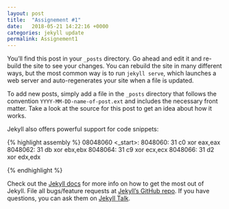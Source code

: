 ```yaml
---
layout: post
title:  "Assignement #1"
date:   2018-05-21 14:22:16 +0000
categories: jekyll update
permalink: Assignement1
---
```

You’ll find this post in your `_posts` directory. Go ahead and edit it and re-build the site to see your changes. You can rebuild the site in many different ways, but the most common way is to run `jekyll serve`, which launches a web server and auto-regenerates your site when a file is updated.

To add new posts, simply add a file in the `_posts` directory that follows the convention `YYYY-MM-DD-name-of-post.ext` and includes the necessary front matter. Take a look at the source for this post to get an idea about how it works.

Jekyll also offers powerful support for code snippets:

{% highlight assembly %}
08048060 <_start>:
 8048060:	31 c0                	xor    eax,eax
 8048062:	31 db                	xor    ebx,ebx
 8048064:	31 c9                	xor    ecx,ecx
 8048066:	31 d2                	xor    edx,edx

{% endhighlight %}

Check out the [Jekyll docs][jekyll-docs] for more info on how to get the most out of Jekyll. File all bugs/feature requests at [Jekyll’s GitHub repo][jekyll-gh]. If you have questions, you can ask them on [Jekyll Talk][jekyll-talk].

[jekyll-docs]: https://jekyllrb.com/docs/home
[jekyll-gh]:   https://github.com/jekyll/jekyll
[jekyll-talk]: https://talk.jekyllrb.com/
